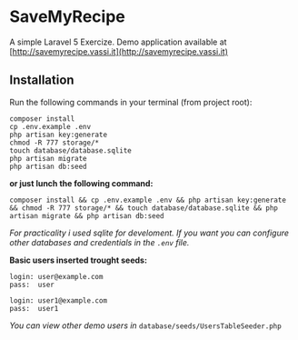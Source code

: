 # SaveMyRecipe

A simple Laravel 5 Exercize.
Demo application available at [http://savemyrecipe.vassi.it](http://savemyrecipe.vassi.it)

## Installation

Run the following commands in your terminal (from project root):

    composer install
    cp .env.example .env
    php artisan key:generate
    chmod -R 777 storage/*
    touch database/database.sqlite
    php artisan migrate
    php artisan db:seed

**or just lunch the following command:**
    
    composer install && cp .env.example .env && php artisan key:generate && chmod -R 777 storage/* && touch database/database.sqlite && php artisan migrate && php artisan db:seed

_For practicality i used sqlite for develoment. If you want you can 
configure other databases and credentials in the `.env` file._

**Basic users inserted trought seeds:**

    login: user@example.com
    pass:  user

    login: user1@example.com 
    pass:  user1

_You can view other demo users in_ `database/seeds/UsersTableSeeder.php`